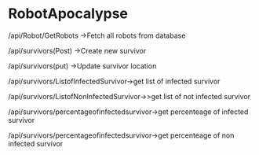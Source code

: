# RobotApocalypse
/api/Robot/GetRobots ->Fetch all robots from database

/api/survivors(Post) ->Create new survivor

/api/survivors(put) ->Update survivor location

/api/survivors/ListofInfectedSurvivor->get list of infected survivor

/api/survivors/ListofNonInfectedSurvivor->>get list of not infected survivor

/api/survivors/percentageofinfectedsurvivor->get percenteage of infected survivor

/api/survivors/percentageofinfectedsurvivor->get percenteage of non infected survivor
